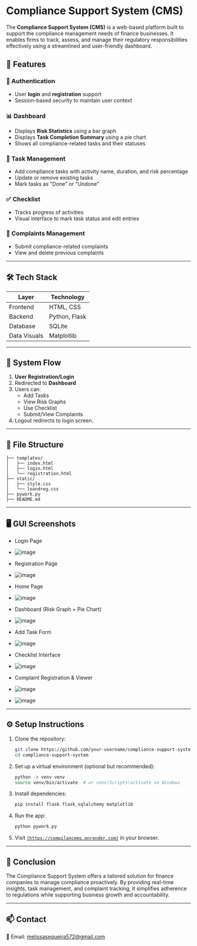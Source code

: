 
# Compliance Support System (CMS)

The **Compliance Support System (CMS)** is a web-based platform built to support the compliance management needs of finance businesses. It enables firms to track, assess, and manage their regulatory responsibilities effectively using a streamlined and user-friendly dashboard.

## 📌 Features

### 🔐 Authentication
- User **login** and **registration** support
- Session-based security to maintain user context

### 📊 Dashboard
- Displays **Risk Statistics** using a bar graph
- Displays **Task Completion Summary** using a pie chart
- Shows all compliance-related tasks and their statuses

### 📝 Task Management
- Add compliance tasks with activity name, duration, and risk percentage
- Update or remove existing tasks
- Mark tasks as "Done" or "Undone"

### ✅ Checklist
- Tracks progress of activities
- Visual interface to mark task status and edit entries

### 📣 Complaints Management
- Submit compliance-related complaints
- View and delete previous complaints

---

## 🛠️ Tech Stack

| Layer      | Technology        |
|------------|-------------------|
| Frontend   | HTML, CSS         |
| Backend    | Python, Flask     |
| Database   | SQLite            |
| Data Visuals | Matplotlib       |

---

## 🧠 System Flow

1. **User Registration/Login**  
2. Redirected to **Dashboard**  
3. Users can:
   - Add Tasks
   - View Risk Graphs
   - Use Checklist
   - Submit/View Complaints
4. Logout redirects to login screen.

---

## 📁 File Structure

```
├── templates/
│   ├── index.html
│   ├── login.html
│   └── registration.html
├── static/
│   ├── style.css
│   └── loandreg.css
├── pywork.py
├── README.md
```

---

## 🖥️ GUI Screenshots

- Login Page
- ![image](https://github.com/user-attachments/assets/d3c1399c-dbe4-4924-92c4-4364f00b7685)

- Registration Page
- ![image](https://github.com/user-attachments/assets/35f0c25e-8c3a-4e79-8f10-f62530149b67)
  
- Home Page
- ![image](https://github.com/user-attachments/assets/50ec4828-e11e-42be-bead-dc85cd4d97da)

- Dashboard (Risk Graph + Pie Chart)
- ![image](https://github.com/user-attachments/assets/ac81ff36-7623-4ffb-bf70-2eeaf3ee497b)

- Add Task Form
- ![image](https://github.com/user-attachments/assets/355be1cd-6b07-4944-bead-aca7d0146f49)

- Checklist Interface
- ![image](https://github.com/user-attachments/assets/42c50a64-0ef6-44a5-9ddd-9feec6492480)

- Complaint Registration & Viewer
- ![image](https://github.com/user-attachments/assets/88c5d8b2-d9fa-40da-807a-f8597aa6eda9)
- ![image](https://github.com/user-attachments/assets/bdaf7153-777f-489e-996a-b74aeb25b565)

---

## ⚙️ Setup Instructions

1. Clone the repository:
   ```bash
   git clone https://github.com/your-username/compliance-support-system.git
   cd compliance-support-system
   ```

2. Set up a virtual environment (optional but recommended):
   ```bash
   python -m venv venv
   source venv/bin/activate  # or venv\Scripts\activate on Windows
   ```

3. Install dependencies:
   ```bash
   pip install flask flask_sqlalchemy matplotlib
   ```

4. Run the app:
   ```bash
   python pywork.py
   ```

5. Visit [`(https://compilancems.onrender.com)`](https://compilancems.onrender.com) in your browser.

---

## 📌 Conclusion

The Compliance Support System offers a tailored solution for finance companies to manage compliance proactively. By providing real-time insights, task management, and complaint tracking, it simplifies adherence to regulations while supporting business growth and accountability.

---

## 📫 Contact

📧 Email: melissasequeira572@gmail.com


